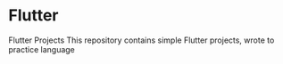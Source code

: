 # Flutter
Flutter Projects
This repository contains simple Flutter projects, wrote to practice language
